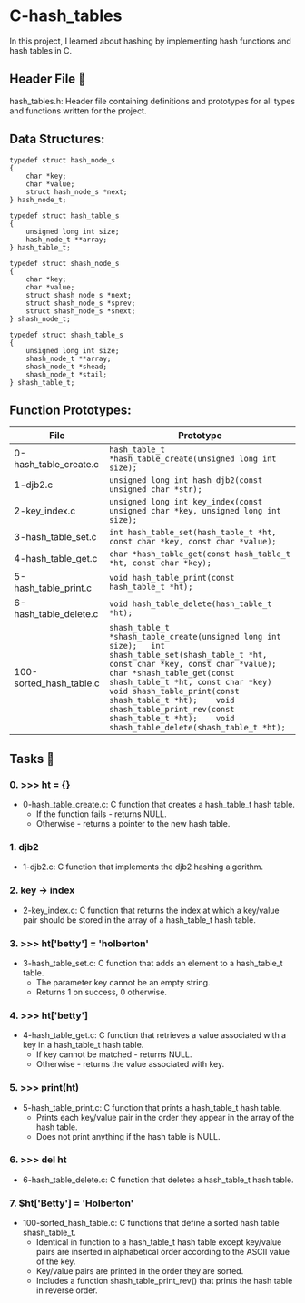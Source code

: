 # C-hash_tables

In this project, I learned about hashing by implementing hash functions and hash tables in C.

## Header File 📁

hash_tables.h: Header file containing definitions and prototypes for all types and functions written for the project.

## Data Structures:

```
typedef struct hash_node_s
{
	char *key;
	char *value;
	struct hash_node_s *next;
} hash_node_t;

typedef struct hash_table_s
{
	unsigned long int size;
	hash_node_t **array;
} hash_table_t;

typedef struct shash_node_s
{
	char *key;
	char *value;
	struct shash_node_s *next;
	struct shash_node_s *sprev;
	struct shash_node_s *snext;
} shash_node_t;

typedef struct shash_table_s
{
	unsigned long int size;
	shash_node_t **array;
	shash_node_t *shead;
	shash_node_t *stail;
} shash_table_t;

```

## Function Prototypes:

| File | Prototype |
| --- | --- |
| 0-hash_table_create.c	| ```hash_table_t *hash_table_create(unsigned long int size);``` |
| 1-djb2.c | ```unsigned long int hash_djb2(const unsigned char *str);``` |
| 2-key_index.c | ```unsigned long int key_index(const unsigned char *key, unsigned long int size);``` |
| 3-hash_table_set.c | ```int hash_table_set(hash_table_t *ht, const char *key, const char *value);``` |
| 4-hash_table_get.c | ```char *hash_table_get(const hash_table_t *ht, const char *key);``` |
| 5-hash_table_print.c | ```void hash_table_print(const hash_table_t *ht);``` |
| 6-hash_table_delete.c | ```void hash_table_delete(hash_table_t *ht);``` |
| 100-sorted_hash_table.c | ```shash_table_t *shash_table_create(unsigned long int size);	int shash_table_set(shash_table_t *ht, const char *key, const char *value);	char *shash_table_get(const shash_table_t *ht, const char *key)	void shash_table_print(const shash_table_t *ht);	void shash_table_print_rev(const shash_table_t *ht);	void shash_table_delete(shash_table_t *ht);``` |

## Tasks 📃

### 0. >>> ht = {}

  - 0-hash_table_create.c: C function that creates a hash_table_t hash table.
    - If the function fails - returns NULL.
    - Otherwise - returns a pointer to the new hash table.

### 1. djb2

  - 1-djb2.c: C function that implements the djb2 hashing algorithm.

### 2. key -> index

  - 2-key_index.c: C function that returns the index at which a key/value pair should be stored in the array of a hash_table_t hash table.

### 3. >>> ht['betty'] = 'holberton'

  - 3-hash_table_set.c: C function that adds an element to a hash_table_t table.
    - The parameter key cannot be an empty string.
    - Returns 1 on success, 0 otherwise.

### 4. >>> ht['betty']

  - 4-hash_table_get.c: C function that retrieves a value associated with a key in a hash_table_t hash table.
    - If key cannot be matched - returns NULL.
    - Otherwise - returns the value associated with key.

### 5. >>> print(ht)

  - 5-hash_table_print.c: C function that prints a hash_table_t hash table.
    - Prints each key/value pair in the order they appear in the array of the hash table.
    - Does not print anything if the hash table is NULL.

### 6. >>> del ht

  - 6-hash_table_delete.c: C function that deletes a hash_table_t hash table.

### 7. $ht['Betty'] = 'Holberton'

  - 100-sorted_hash_table.c: C functions that define a sorted hash table shash_table_t.
    - Identical in function to a hash_table_t hash table except key/value pairs are inserted in alphabetical order according to the ASCII value of the key.
    - Key/value pairs are printed in the order they are sorted.
    - Includes a function shash_table_print_rev() that prints the hash table in reverse order.
